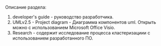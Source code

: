 Описание раздела:

1. developer's guide - руководство разработчика.
2. UMLv2.5 - Project diagram - Диаграмма компонентов uml. Открыть можно с использованием Microsoft Office Visio.
3. Research - содержит исследование процесса кластеризациии с использованием разработанного ПО.